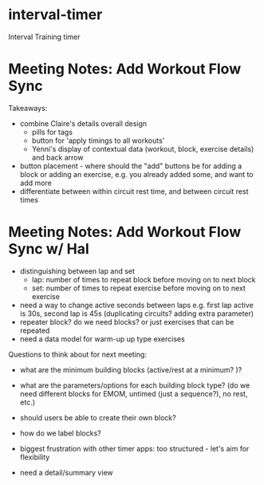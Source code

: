# interval-timer
Interval Training timer

# Meeting Notes: Add Workout Flow Sync
Takeaways:
- combine Claire's details overall design
  - pills for tags
  - button for 'apply timings to all workouts'
  - Yenni's display of contextual data (workout, block, exercise details) and back arrow
- button placement - where should the "add" buttons be for adding a block or adding an exercise, e.g. you already added some, and want to add more
- differentiate between within circuit rest time, and between circuit rest times

# Meeting Notes: Add Workout Flow Sync w/ Hal
- distinguishing between lap and set
  - lap: number of times to repeat block before moving on to next block
  - set: number of times to repeat exercise before moving on to next exercise
- need a way to change active seconds between laps e.g. first lap active is 30s, second lap is 45s (duplicating circuits? adding extra parameter)
- repeater block? do we need blocks? or just exercises that can be repeated
- need a data model for warm-up up type exercises

Questions to think about for next meeting:
- what are the minimum building blocks (active/rest at a minimum? )?
- what are the parameters/options for each building block type? (do we need different blocks for EMOM, untimed (just a sequence?), no rest, etc.)
- should users be able to create their own block?
- how do we label blocks?
- biggest frustration with other timer apps: too structured - let's aim for flexibility

- need a detail/summary view

